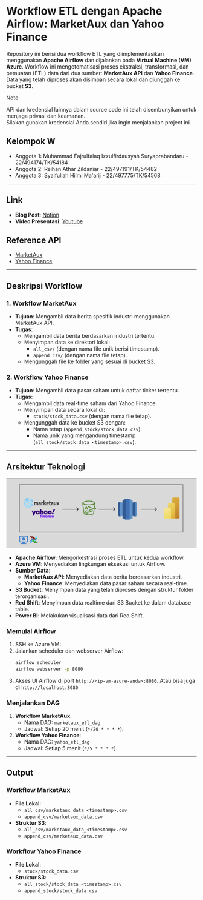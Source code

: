 # Workflow ETL dengan Apache Airflow: MarketAux dan Yahoo Finance

Repository ini berisi dua workflow ETL yang diimplementasikan menggunakan **Apache Airflow** dan dijalankan pada **Virtual Machine (VM) Azure**. Workflow ini mengotomatisasi proses ekstraksi, transformasi, dan pemuatan (ETL) data dari dua sumber: **MarketAux API** dan **Yahoo Finance**. Data yang telah diproses akan disimpan secara lokal dan diunggah ke bucket **S3**.

> [!NOTE]
> API dan kredensial lainnya dalam source code ini telah disembunyikan untuk menjaga privasi dan keamanan.  
> Silakan gunakan kredensial Anda sendiri jika ingin menjalankan project ini.

## Kelompok W
- Anggota 1: Muhammad Fajrulfalaq Izzulfirdausyah Suryaprabandaru - 22/494174/TK/54184
- Anggota 2: Reihan Athar Zildaniar - 22/497191/TK/54482
- Anggota 3: Syaifullah Hilmi Ma'arij - 22/497775/TK/54568

---

## **Link**
- **Blog Post**: [Notion](https://puffy-midnight-8bd.notion.site/Membangun-Dashboard-Berita-dan-Nilai-Stock-Market-dengan-ETL-Workflow-1441e9bd665a80bbb346e0fe1fc1bbb7?pvs=4)
- **Video Presentasi**: [Youtube](#)

## **Reference API**
- [MarketAux](https://www.marketaux.com/)
- [Yahoo Finance](https://pypi.org/project/yfinance/)

---

## **Deskripsi Workflow**

### 1. **Workflow MarketAux**
- **Tujuan**: Mengambil data berita spesifik industri menggunakan MarketAux API.
- **Tugas**:
  - Mengambil data berita berdasarkan industri tertentu.
  - Menyimpan data ke direktori lokal:
    - `all_csv/` (dengan nama file unik berisi timestamp).
    - `append_csv/` (dengan nama file tetap).
  - Mengunggah file ke folder yang sesuai di bucket S3.

### 2. **Workflow Yahoo Finance**
- **Tujuan**: Mengambil data pasar saham untuk daftar ticker tertentu.
- **Tugas**:
  - Mengambil data real-time saham dari Yahoo Finance.
  - Menyimpan data secara lokal di:
    - `stock/stock_data.csv` (dengan nama file tetap).
  - Mengunggah data ke bucket S3 dengan:
    - Nama tetap (`append_stock/stock_data.csv`).
    - Nama unik yang mengandung timestamp (`all_stock/stock_data_<timestamp>.csv`).

---

## **Arsitektur Teknologi**
![Arsitektur Workflow ETL](https://github.com/saaip7/marketaux_yfinance_etl_airflow/blob/main/architec.jpeg)

- **Apache Airflow**: Mengorkestrasi proses ETL untuk kedua workflow.
- **Azure VM**: Menyediakan lingkungan eksekusi untuk Airflow.
- **Sumber Data**:
  - **MarketAux API**: Menyediakan data berita berdasarkan industri.
  - **Yahoo Finance**: Menyediakan data pasar saham secara real-time.
- **S3 Bucket**: Menyimpan data yang telah diproses dengan struktur folder terorganisasi.
- **Red Shift**: Menyimpan data realtime dari S3 Bucket ke dalam database table.
- **Power BI**: Melakukan visualisasi data dari Red Shift.


### **Memulai Airflow**
1. SSH ke Azure VM:
2. Jalankan scheduler dan webserver Airflow:
   ```bash
   airflow scheduler
   airflow webserver -p 8080
   ```
3. Akses UI Airflow di port `http://<ip-vm-azure-anda>:8080`. Atau bisa juga di `http://localhost:8080`

### **Menjalankan DAG**
1. **Workflow MarketAux**:
   - Nama DAG: `marketaux_etl_dag`
   - Jadwal: Setiap 20 menit (`*/20 * * * *`).
2. **Workflow Yahoo Finance**:
   - Nama DAG: `yahoo_etl_dag`
   - Jadwal: Setiap 5 menit (`*/5 * * * *`).

---

## **Output**

### **Workflow MarketAux**
- **File Lokal**:
  - `all_csv/marketaux_data_<timestamp>.csv`
  - `append_csv/marketaux_data.csv`
- **Struktur S3**:
  - `all_csv/marketaux_data_<timestamp>.csv`
  - `append_csv/marketaux_data.csv`

### **Workflow Yahoo Finance**
- **File Lokal**:
  - `stock/stock_data.csv`
- **Struktur S3**:
  - `all_stock/stock_data_<timestamp>.csv`
  - `append_stock/stock_data.csv`
